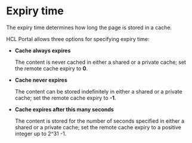 # Expiry time

The expiry time determines how long the page is stored in a cache.

HCL Portal allows three options for specifying expiry time:

-   **Cache always expires**

    The content is never cached in either a shared or a private cache; set the remote cache expiry to **0**.

-   **Cache never expires**

    The content can be stored indefinitely in either a shared or a private cache; set the remote cache expiry to **-1**.

-   **Cache expires after this many seconds**

    The content is stored for the number of seconds specified in either a shared or a private cache; set the remote cache expiry to a positive integer up to 2^31 -1.



